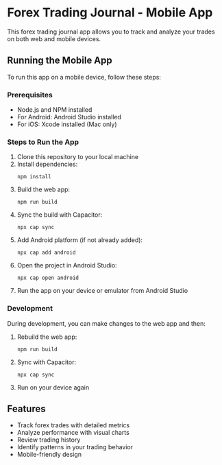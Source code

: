 
# Forex Trading Journal - Mobile App

This forex trading journal app allows you to track and analyze your trades on both web and mobile devices.

## Running the Mobile App

To run this app on a mobile device, follow these steps:

### Prerequisites

- Node.js and NPM installed
- For Android: Android Studio installed
- For iOS: Xcode installed (Mac only)

### Steps to Run the App

1. Clone this repository to your local machine
2. Install dependencies:
   ```
   npm install
   ```
3. Build the web app:
   ```
   npm run build
   ```
4. Sync the build with Capacitor:
   ```
   npx cap sync
   ```
5. Add Android platform (if not already added):
   ```
   npx cap add android
   ```
6. Open the project in Android Studio:
   ```
   npx cap open android
   ```
7. Run the app on your device or emulator from Android Studio

### Development

During development, you can make changes to the web app and then:

1. Rebuild the web app:
   ```
   npm run build
   ```
2. Sync with Capacitor:
   ```
   npx cap sync
   ```
3. Run on your device again

## Features

- Track forex trades with detailed metrics
- Analyze performance with visual charts
- Review trading history
- Identify patterns in your trading behavior
- Mobile-friendly design

